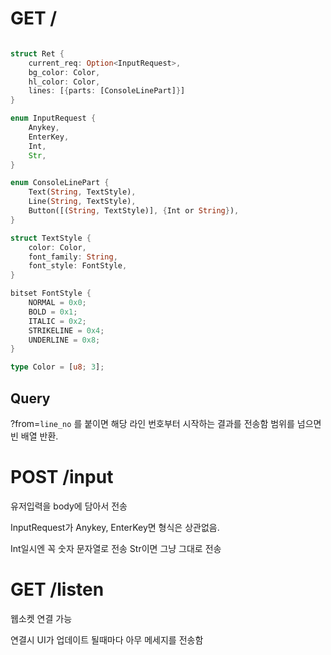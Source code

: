 # GET /

```rust

struct Ret {
    current_req: Option<InputRequest>,
    bg_color: Color,
    hl_color: Color,
    lines: [{parts: [ConsoleLinePart]}]
}

enum InputRequest {
    Anykey,
    EnterKey,
    Int,
    Str,
}

enum ConsoleLinePart {
    Text(String, TextStyle),
    Line(String, TextStyle),
    Button([(String, TextStyle)], {Int or String}),
}

struct TextStyle {
    color: Color,
    font_family: String,
    font_style: FontStyle,
}

bitset FontStyle {
    NORMAL = 0x0;
    BOLD = 0x1;
    ITALIC = 0x2;
    STRIKELINE = 0x4;
    UNDERLINE = 0x8;
}

type Color = [u8; 3];

```

## Query

?from=`line_no` 를 붙이면 해당 라인 번호부터 시작하는 결과를 전송함 범위를 넘으면 빈 배열 반환.

# POST /input

유저입력을 body에 담아서 전송

InputRequest가 Anykey, EnterKey면 형식은 상관없음.

Int일시엔 꼭 숫자 문자열로 전송 Str이면 그냥 그대로 전송

# GET /listen

웹소켓 연결 가능

연결시 UI가 업데이트 될때마다 아무 메세지를 전송함
